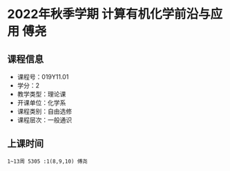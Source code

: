 # 2022年秋季学期 计算有机化学前沿与应用 傅尧






## 课程信息

- 课程号：019Y11.01
- 学分：2
- 教学类型：理论课
- 开课单位：化学系
- 课程类别：自由选修
- 课程层次：一般通识

## 上课时间

```
1~13周 5305 :1(8,9,10) 傅尧
```


